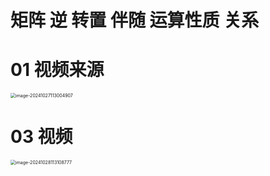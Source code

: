 # 矩阵 逆 转置 伴随 运算性质 关系



# 01 视频来源

<img src="https://cvp.oss-cn-shanghai.aliyuncs.com/202410271130957.png" alt="image-20241027113004907" style="zoom:50%;" />



# 03 视频

<img src="https://cvp.oss-cn-shanghai.aliyuncs.com/202410281131886.png" alt="image-20241028113108777" style="zoom:50%;" />